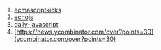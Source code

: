 1. [ecmascriptkicks](http://www.ecmascriptkicks.com/)
1. [echojs](http://www.echojs.com/)
1. [daily-javascript](http://daily-javascript.com)
1. [https://news.ycombinator.com/over?points=30](ycombinator.com/over?points=30)
